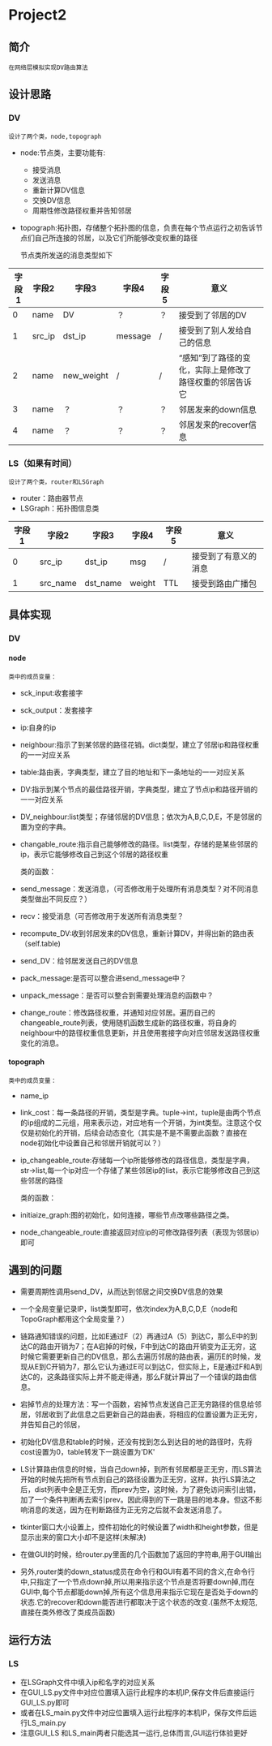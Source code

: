 # Project2
## 简介
    在网络层模拟实现DV路由算法
## 设计思路
### DV
    设计了两个类，node,topograph
- node:节点类，主要功能有:
    + 接受消息
    + 发送消息
    + 重新计算DV信息
    + 交换DV信息
    + 周期性修改路径权重并告知邻居
- topograph:拓扑图，存储整个拓扑图的信息，负责在每个节点运行之初告诉节点们自己所连接的邻居，以及它们所能够改变权重的路径
    
    节点类所发送的消息类型如下

|字段1|字段2|字段3|字段4|字段5|意义|
|-----|----|-----|-----|----|----|
|0|name|DV|？|？|接受到了邻居的DV|
|1|src_ip|dst_ip|message|/|接受到了别人发给自己的信息|
|2|name|new_weight|/|/|“感知”到了路径的变化，实际上是修改了路径权重的邻居告诉它|
|3|name|？|？|？|邻居发来的down信息|
|4|name|？|？|？|邻居发来的recover信息|


### LS（如果有时间）
    设计了两个类，router和LSGraph
- router：路由器节点
- LSGraph：拓扑图信息类

|字段1|字段2|字段3|字段4|字段5|意义|
|-----|----|-----|-----|----|----|
|0|src_ip|dst_ip|msg|/|接受到了有意义的消息|
|1|src_name|dst_name|weight|TTL|接受到路由广播包|

## 具体实现
### DV
#### node
    类中的成员变量：
- sck_input:收套接字
- sck_output：发套接字
- ip:自身的ip
- neighbour:指示了到某邻居的路径花销。dict类型，建立了邻居ip和路径权重的一一对应关系
- table:路由表，字典类型，建立了目的地址和下一条地址的一一对应关系
- DV:指示到某个节点的最佳路径开销，字典类型，建立了节点ip和路径开销的一一对应关系
- DV_neighbour:list类型；存储邻居的DV信息；依次为A,B,C,D,E，不是邻居的置为空的字典。
- changable_route:指示自己能够修改的路径。list类型，存储的是某些邻居的ip，表示它能够修改自己到这个邻居的路径权重

    类的函数：
- send_message：发送消息，（可否修改用于处理所有消息类型？对不同消息类型做出不同反应？）
- recv：接受消息（可否修改用于发送所有消息类型？
- recompute_DV:收到邻居发来的DV信息，重新计算DV，并得出新的路由表（self.table)
- send_DV：给邻居发送自己的DV信息
- pack_message:是否可以整合进send_message中？
- unpack_message：是否可以整合到需要处理消息的函数中？
- change_route：修改路径权重，并通知对应邻居。遍历自己的changeable_route列表，使用随机函数生成新的路径权重，将自身的neighbour中的路径权重信息更新，并且使用套接字向对应邻居发送路径权重变化的消息。

#### topograph
    类中的成员变量：
- name_ip
- link_cost：每一条路径的开销，类型是字典。tuple->int，tuple是由两个节点的ip组成的二元组，用来表示边，对应地有一个开销，为int类型。注意这个仅仅是初始化的开销，后续会动态变化（其实是不是不需要此函数？直接在node初始化中设置自己和邻居开销就可以？）
- ip_changeable_route:存储每一个ip所能够修改的路径信息，类型是字典，str->list,每一个ip对应一个存储了某些邻居ip的list，表示它能够修改自己到这些邻居的路径

    类的函数：
- initiaize_graph:图的初始化，如何连接，哪些节点改哪些路径之类。
- node_changeable_route:直接返回对应ip的可修改路径列表（表现为邻居ip）即可

## 遇到的问题
- 需要周期性调用send_DV，从而达到邻居之间交换DV信息的效果
- 一个全局变量记录IP，list类型即可，依次index为A,B,C,D,E（node和TopoGraph都用这个全局变量？）
- 链路通知错误的问题，比如E通过F（2）再通过A（5）到达C，那么E中的到达C的路由开销为7；在A宕掉的时候，F中到达C的路由开销变为正无穷，这时候它需要更新自己的DV信息，那么去遍历邻居的路由表，遍历E的时候，发现从E到C开销为7，那么它认为通过E可以到达C，但实际上，E是通过F和A到达C的，这条路径实际上并不能走得通，那么F就计算出了一个错误的路由信息。

- 宕掉节点的处理方法：写一个函数，宕掉节点发送自己正无穷路径的信息给邻居，邻居收到了此信息之后更新自己的路由表，将相应的位置设置为正无穷，并告知自己的邻居，

- 初始化DV信息和table的时候，还没有找到怎么到达目的地的路径时，先将cost设置为0，table转发下一跳设置为'DK'
- LS计算路由信息的时候，当自己down掉，到所有邻居都是正无穷，而LS算法开始的时候先把所有节点到自己的路径设置为正无穷，这样，执行LS算法之后，dist列表中全是正无穷，而prev为空，这时候，为了避免访问索引出错，加了一个条件判断再去索引prev。因此得到的下一跳是目的地本身。但这不影响消息的发送，因为在判断路径为正无穷之后就不会发送消息了。
- tkinter窗口大小设置上，控件初始化的时候设置了width和height参数，但是显示出来的窗口大小却不是这样(未解决)
- 在做GUI的时候，给router.py里面的几个函数加了返回的字符串,用于GUI输出
- 另外,router类的down_status成员在命令行和GUI有着不同的含义,在命令行中,只指定了一个节点down掉,所以用来指示这个节点是否将要down掉,而在GUI中,每个节点都能down掉,所有这个信息用来指示它现在是否处于down的状态.它的recover和down能否进行都取决于这个状态的改变.(虽然不太规范,直接在类外修改了类成员函数)

## 运行方法
### LS
- 在LSGraph文件中填入ip和名字的对应关系
- 在GUI_LS.py文件中对应位置填入运行此程序的本机IP,保存文件后直接运行GUI_LS.py即可
- 或者在LS_main.py文件中对应位置填入运行此程序的本机IP，保存文件后运行LS_main.py
- 注意GUI_LS 和LS_main两者只能选其一运行,总体而言,GUI运行体验更好
